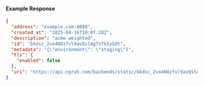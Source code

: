 <!-- Code generated for API Clients. DO NOT EDIT. -->
#### Example Response
```json
{
  "address": "example.com:8080",
  "created_at": "2025-04-16T10:07:28Z",
  "description": "acme weighted",
  "id": "bkdsc_2vo4N0zfvl9avQstAgTnTbIyG8t",
  "metadata": "{\"environment\": \"staging\"}",
  "tls": {
    "enabled": false
  },
  "uri": "https://api.ngrok.com/backends/static/bkdsc_2vo4N0zfvl9avQstAgTnTbIyG8t"
}
